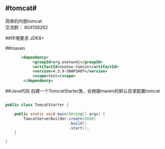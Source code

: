 #tomcat#
------
简单的内嵌tomcat   
交流群：  604158262

##环境要求
JDK8+

##maven
```xml
       <dependency>
		    <groupId>org.onetwo4j</groupId>
		    <artifactId>onetwo-tomcat</artifactId>
		    <version>4.3.9-SNAPSHOT</version>
		    <scope>test</scope>
		</dependency>
```

##Java代码
创建一个TomcatStarter类，会根据maven的默认目录配置tomcat
```Java

public class TomcatStarter {

	public static void main(String[] args) {
		TomcatServerBuilder.create(8080)
							.build()
							.start();
	}

}


```
